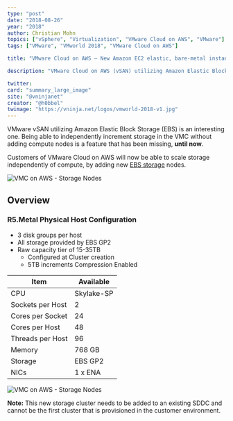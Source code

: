 ```yaml
---
type: "post"
date: "2018-08-26"
year: "2018"
author: Christian Mohn
topics: ["vSphere", "Virtualization", "VMware Cloud on AWS", "VMware"]
tags: ["VMware", "VMworld 2018", "VMware Cloud on AWS"]

title: "VMware Cloud on AWS — New Amazon EC2 elastic, bare-metal instance for vSAN"

description: "VMware Cloud on AWS (vSAN) utilizing Amazon Elastic Block Storage (EBS) is an interesting one. Being able to independently increment storage in the VMC without adding compute nodes is a feature that has been missing, **until now**."

twitter:
card: "summary_large_image"
site: "@vninjanet"
creator: "@h0bbel"
twimage: "https://vninja.net/logos/vmworld-2018-v1.jpg"
---
```


VMware vSAN utilizing Amazon Elastic Block Storage (EBS) is an interesting one. Being able to independently increment storage in the VMC without adding compute nodes is a feature that has been missing, **until now**.  

Customers of VMware Cloud on AWS will now be able to scale storage independently of compute, by adding new [EBS storage](https://aws.amazon.com/ebs/) nodes. 

![VMC on AWS - Storage Nodes](/img/vmconaws/vmconaws-vsan.png)

## Overview

### R5.Metal Physical Host Configuration

* ​3 disk groups per host
* All storage provided by EBS GP2
* Raw capacity tier of 15-35TB
    * Configured at Cluster creation
    * 5TB increments ​Compression Enabled

**Item** | **Available** |
---------|----------|
 CPU | Skylake-SP |
 Sockets per Host| 2 |
 Cores per Socket| 24 |
 Cores per Host| 48 |
 Threads per Host| 96 |
 Memory| 768 GB |
 Storage | EBS GP2 |
 NICs | 1 x ENA |

![VMC on AWS - Storage Nodes](/img/vmconaws/vmconaws-vsan2.png)

**Note:** This new storage cluster needs to be added to an existing SDDC and cannot be the first cluster that is provisioned in the customer environment.